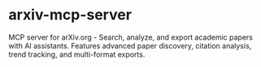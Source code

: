 # arxiv-mcp-server
MCP server for arXiv.org - Search, analyze, and export academic papers with AI assistants. Features advanced paper discovery, citation analysis, trend tracking, and multi-format exports.

